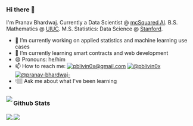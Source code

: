 ### Hi there 👋

I'm Pranav Bhardwaj. Currently a Data Scientist @ [mcSquared AI](https://github.com/mcSquaredAI). B.S. Mathematics @ [UIUC](https://math.illinois.edu/). M.S. Statistics: Data Science @ [Stanford](https://statistics.stanford.edu/). 

- 🔭 I’m currently working on applied statistics and machine learning use cases 
- 🌱 I’m currently learning smart contracts and web development
- 😄 Pronouns: he/him
- 📫 How to reach me: <a href="mailto: pblivin0x@gmail.com"><img alt="pblivin0x@gmail.com" src="https://img.shields.io/badge/Gmail-D14836?style=for-the-badge&logo=gmail&logoColor=white"></a> <a href="https://twitter.com/pblivin0x"><img alt="@pblivin0x" src="https://img.shields.io/badge/Twitter-1DA1F2?style=for-the-badge&logo=twitter&logoColor=white"></a> <a href="https://www.linkedin.com/in/pranav-bhardwaj-/"><img alt="@pranav-bhardwaj-" src="https://img.shields.io/badge/LinkedIn-0077B5?style=for-the-badge&logo=linkedin&logoColor=white"></a>
- 👇🏽 Ask me about what I've been learning
- 
<p> <a href="https://github.com/pblivin0x/technical-notes">
  <img align="left" src="https://github-readme-stats.vercel.app/api/pin/?username=pblivin0x&repo=technical-notes" />
</a> </p>

### Github Stats

<a href="https://github.com/pblivin0x">
  <img align="center" src="https://github-readme-stats.vercel.app/api?username=pblivin0x&hide_title=true&show_icons=true" />
</a>

<a href="https://github.com/pblivin0x">
  <img align="center" src="https://github-readme-stats.vercel.app/api/top-langs/?username=pblivin0x&layout=compact" />
</a>

